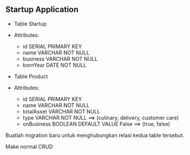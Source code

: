 ## Startup Application

- Table Startup
- Attributes:
  - id SERIAL PRIMARY KEY
  - name VARCHAR NOT NULL
  - business VARCHAR NOT NULL
  - bornYear DATE NOT NULL

- Table Product
- Attributes:
  - id SERIAL PRIMARY KEY
  - name VARCHAR NOT NULL
  - totalAsset VARCHAR NOT NULL
  - type VARCHAR NOT NULL ==> (culinary, delivery, customer care)
  - onBusiness BOOLEAN DEFAULT VALUE False ==> (true, false)

Buatlah migration baru untuk menghubungkan relasi kedua table tersebut.

Make normal CRUD